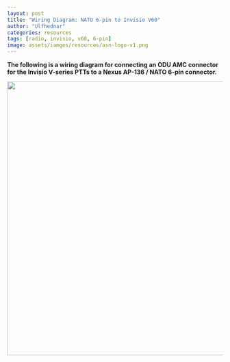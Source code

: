 ```yaml
---
layout: post
title: "Wiring Diagram: NATO 6-pin to Invisio V60"
author: "Ulfhednar"
categories: resources
tags: [radio, invisio, v60, 6-pin]
image: assets/iamges/resources/asn-logo-v1.png
---
```



**The following is a wiring diagram for connecting an ODU AMC connector for the Invisio V-series PTTs to a Nexus AP-136 / NATO 6-pin connector.**


<div class="image-thumbnail">
<a href="{{site.baseurl}}assets/images/004_resources/V60-NATO6pin.png">
<img src="{{site.baseurl}}assets/images/004_resources/V60-NATO6pin.png" width="640"/>
</a>
</div>